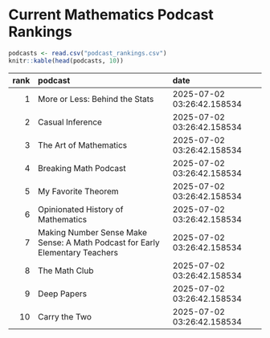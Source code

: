 # Current Mathematics Podcast Rankings


``` r
podcasts <- read.csv("podcast_rankings.csv")
knitr::kable(head(podcasts, 10))
```

| rank | podcast | date |
|---:|:---|:---|
| 1 | More or Less: Behind the Stats | 2025-07-02 03:26:42.158534 |
| 2 | Casual Inference | 2025-07-02 03:26:42.158534 |
| 3 | The Art of Mathematics | 2025-07-02 03:26:42.158534 |
| 4 | Breaking Math Podcast | 2025-07-02 03:26:42.158534 |
| 5 | My Favorite Theorem | 2025-07-02 03:26:42.158534 |
| 6 | Opinionated History of Mathematics | 2025-07-02 03:26:42.158534 |
| 7 | Making Number Sense Make Sense: A Math Podcast for Early Elementary Teachers | 2025-07-02 03:26:42.158534 |
| 8 | The Math Club | 2025-07-02 03:26:42.158534 |
| 9 | Deep Papers | 2025-07-02 03:26:42.158534 |
| 10 | Carry the Two | 2025-07-02 03:26:42.158534 |

